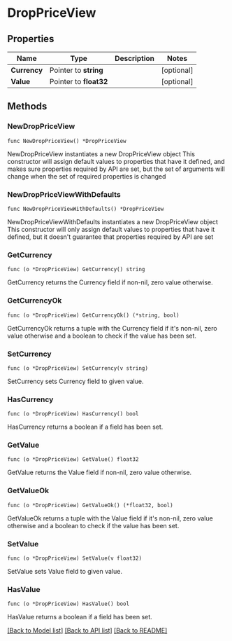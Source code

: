 # DropPriceView

## Properties

Name | Type | Description | Notes
------------ | ------------- | ------------- | -------------
**Currency** | Pointer to **string** |  | [optional] 
**Value** | Pointer to **float32** |  | [optional] 

## Methods

### NewDropPriceView

`func NewDropPriceView() *DropPriceView`

NewDropPriceView instantiates a new DropPriceView object
This constructor will assign default values to properties that have it defined,
and makes sure properties required by API are set, but the set of arguments
will change when the set of required properties is changed

### NewDropPriceViewWithDefaults

`func NewDropPriceViewWithDefaults() *DropPriceView`

NewDropPriceViewWithDefaults instantiates a new DropPriceView object
This constructor will only assign default values to properties that have it defined,
but it doesn't guarantee that properties required by API are set

### GetCurrency

`func (o *DropPriceView) GetCurrency() string`

GetCurrency returns the Currency field if non-nil, zero value otherwise.

### GetCurrencyOk

`func (o *DropPriceView) GetCurrencyOk() (*string, bool)`

GetCurrencyOk returns a tuple with the Currency field if it's non-nil, zero value otherwise
and a boolean to check if the value has been set.

### SetCurrency

`func (o *DropPriceView) SetCurrency(v string)`

SetCurrency sets Currency field to given value.

### HasCurrency

`func (o *DropPriceView) HasCurrency() bool`

HasCurrency returns a boolean if a field has been set.

### GetValue

`func (o *DropPriceView) GetValue() float32`

GetValue returns the Value field if non-nil, zero value otherwise.

### GetValueOk

`func (o *DropPriceView) GetValueOk() (*float32, bool)`

GetValueOk returns a tuple with the Value field if it's non-nil, zero value otherwise
and a boolean to check if the value has been set.

### SetValue

`func (o *DropPriceView) SetValue(v float32)`

SetValue sets Value field to given value.

### HasValue

`func (o *DropPriceView) HasValue() bool`

HasValue returns a boolean if a field has been set.


[[Back to Model list]](../README.md#documentation-for-models) [[Back to API list]](../README.md#documentation-for-api-endpoints) [[Back to README]](../README.md)


